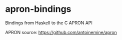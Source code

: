 # apron-bindings

Bindings from Haskell to the C APRON API 

APRON source: https://github.com/antoinemine/apron
